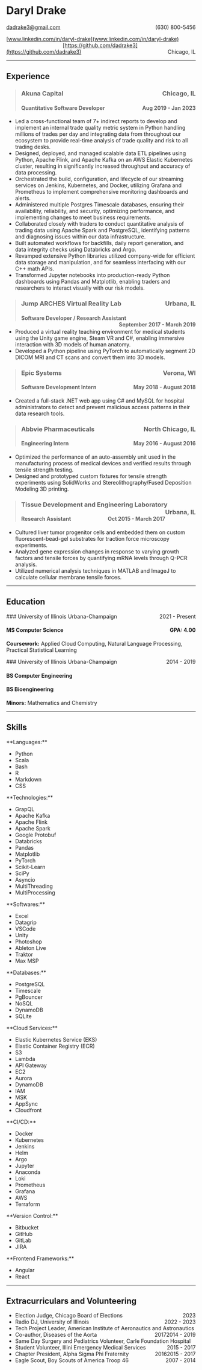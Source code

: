 # Daryl Drake
<dadrake3@gmail.com><span class=phone, style="float: right">(630) 800-5456</span>

<span style="float: left">[www.linkedin.com/in/daryl-drake](www.linkedin.com/in/daryl-drake)</span> <span style="margin-left: 150px">[https://github.com/dadrake3](https://github.com/dadrake3)</span> <span style="float: right">Chicago, IL</span>

---

<!-- Next section -->

## Experience

> ### <span>Akuna Capital<span style="float: right">Chicago, IL</span></span>
> #### <span>Quantitative Software Developer<span style="float: right">Aug 2019 - Jan 2023</span></span>

- Led a cross-functional team of 7+ indirect reports to develop and implement an internal trade quality metric system in Python handling millions of trades per day and integrating data from throughout our ecosystem to provide real-time analysis of trade quality and risk to all trading desks.
- Designed, deployed, and managed scalable data ETL pipelines using Python, Apache Flink, and Apache Kafka on an AWS Elastic Kubernetes cluster, resulting in significantly increased throughput and accuracy of data processing.
- Orchestrated the build, configuration, and lifecycle of our streaming services on Jenkins, Kubernetes, and Docker, utilizing Grafana and Prometheus to implement comprehensive monitoring dashboards and alerts.
- Administered multiple Postgres Timescale databases, ensuring their availability, reliability, and security, optimizing performance, and implementing changes to meet business requirements.
- Collaborated closely with traders to conduct quantitative analysis of trading data using Apache Spark and PostgreSQL, identifying patterns and diagnosing issues within our data infrastructure.
- Built automated workflows for backfills, daily report generation, and data integrity checks using Databricks and Argo.
- Revamped extensive Python libraries utilized company-wide for efficient data storage and manipulation, and for seamless interfacing with our C++ math APIs.
- Transformed Jupyter notebooks into production-ready Python dashboards using Pandas and Matplotlib, enabling traders and researchers to interact visually with our risk models.

> ### <span>Jump ARCHES Virtual Reality Lab<span style="float: right">Urbana, IL</span></span>
> #### <span>Software Developer / Research Assistant<span style="float: right">September 2017 - March 2019</span></span>

- Produced a virtual reality teaching environment for medical students using the Unity game engine, Steam VR and C#, enabling immersive interaction with 3D models of human anatomy.
- Developed a Python pipeline using PyTorch to automatically segment 2D DICOM MRI and CT scans and convert them into 3D models.

> ### <span>Epic Systems<span style="float: right">Verona, WI</span></span>
> #### <span>Software Development Intern <span style="float: right">May 2018 - August 2018</span></span>

- Created a full-stack .NET web app using C# and MySQL for hospital administrators to detect and prevent malicious access patterns in their data research tools.

> ### <span>Abbvie Pharmaceuticals<span style="float: right">North Chicago, IL</span></span>
> #### <span>Engineering Intern <span style="float: right">May 2016 - August 2016</span></span>

- Optimized the performance of an auto-assembly unit used in the manufacturing process of medical devices and verified results through tensile strength testing.
- Designed and prototyped custom fixtures for tensile strength experiments using SolidWorks and Stereolithography/Fused Deposition Modeling 3D printing.

> ### <span>Tissue Development and Engineering Laboratory <span style="float: right">Urbana, IL</span></span>
> #### <span>Research Assistant <span style="float: right">Oct 2015 - March 2017</span></span>

- Cultured liver tumor progenitor cells and embedded them on custom fluorescent-bead-gel substrates for traction force microscopy experiments.
- Analyzed gene expression changes in response to varying growth factors and tensile forces by quantifying mRNA levels through Q-PCR analysis. 
- Utilized numerical analysis techniques in MATLAB and ImageJ to calculate cellular membrane tensile forces.

---

<!-- Next section -->

## Education

<div id=edu>
<div class=eduHeader>
### <span>University of Illinois Urbana-Champaign</span><span style="float: right">2021 - Present</span>
</div>

<div class=eduBody>

#### MS Computer Science <span id=gpa style="float: right">GPA: 4.00</span>
**Coursework:** Applied Cloud Computing, Natural Language Processing, Practical Statistical Learning
</div>

<div class=eduHeader>
### <span>University of Illinois Urbana-Champaign</span><span style="float: right">2014 - 2019</span>
</div>

<div class=eduBody>

#### BS Computer Engineering
#### BS Bioengineering
**Minors:** Mathematics and Chemistry
</div>

</div>

<!-- Next section -->

---


## Skills

<div id=skillz>

<div class=skillList>
**Languages:**

- Python
- Scala
- Bash
- R
- Markdown
- CSS
</div>

<div class=skillList>
**Technologies:**

- GrapQL
- Apache Kafka
- Apache Flink
- Apache Spark
- Google Protobuf
- Databricks
- Pandas
- Matplotlib
- PyTorch
- Scikit-Learn
- SciPy
- Asyncio
- MultiThreading
- MultiProcessing
</div>

<div class=skillList>
**Softwares:**

- Excel
- Datagrip
- VSCode 
- Unity
- Photoshop
- Ableton Live
- Traktor 
- Max MSP
</div>

<div class=skillList>
**Databases:**

- PostgreSQL
- Timescale
- PgBouncer 
- NoSQL
- DynamoDB
- SQLite
</div>

<div class=skillList>
**Cloud Services:**

- Elastic Kubernetes Service (EKS)
- Elastic Container Registry (ECR)
- S3
- Lambda
- API Gateway
- EC2
- Aurora
- DynamoDB
- IAM
- MSK
- AppSync
- Cloudfront
</div>

<div class=skillList>
**CI/CD:** 

- Docker
- Kubernetes
- Jenkins
- Helm
- Argo
- Jupyter
- Anaconda
- Loki
- Prometheus
- Grafana
- AWS
- Terraform
</div>

<div class=skillList>
**Version Control:** 

- Bitbucket
- GitHub
- GitLab
- JIRA
</div>

<div class=skillList>
**Frontend Frameworks:** 

- Angular
- React
</div>

<!-- <div class=skillList>
**Operating Systems:**

- Linux
- OSX
</div> -->

</div>

---

## Extracurriculars and Volunteering

<div id=vol>

- Election Judge, Chicago Board of Elections </span><span style="float: right">2023</span>
- Radio DJ, University of Illinois </span><span style="float: right">2022 - 2023</span>
- Tech Project Leader, American Institute of Aeronautics and Astronautics </span><span style="float: right">2014 - 2019</span>
- Co-author, Diseases of the Aorta </span><span style="float: right">2017</span>
- Same Day Surgery and Pediatrics Volunteer, Carle Foundation Hospital </span><span style="float: right">2015 - 2017</span>
- Student Volunteer, Illini Emergency Medical Services </span><span style="float: right">2015 - 2017</span>
- Chapter President, Alpha Sigma Phi Fraternity </span><span style="float: right">2016</span>
- Eagle Scout, Boy Scouts of America Troop 46 </span><span style="float: right">2007 - 2014</span>

</vol>
 